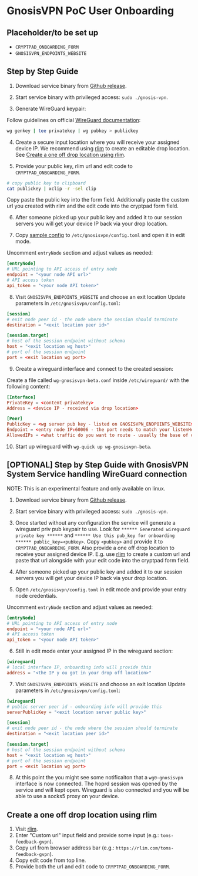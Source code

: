 # GnosisVPN PoC User Onboarding

## Placeholder/to be set up

- `CRYPTPAD_ONBOARDING_FORM`
- `GNOSISVPN_ENDPOINTS_WEBSITE`

## Step by Step Guide

1. Download service binary from [Github release](https://github.com/hoprnet/gnosis-vpn-client-system-service/releases).

2. Start service binary with privileged access: `sudo ./gnosis-vpn`.

3. Generate WireGuard keypair:

Follow guidelines on official [WireGuard documentation](https://www.wireguard.com/quickstart/#key-generation):

```bash
wg genkey | tee privatekey | wg pubkey > publickey
```

4. Create a secure input location where you will receive your assigned device IP.
   We recommend using [rlim](https://rlim.com/) to create an editable drop location.
   See [Create a one off drop location using rlim](#create-a-one-off-drop-location-using-rlim).

5. Provide your public key, rlim url and edit code to `CRYPTPAD_ONBOARDING_FORM`.

```bash
# copy public key to clipboard
cat publickey | xclip -r -sel clip
```

Copy paste the public key into the form field.
Additionally paste the custom url you created with rlim and the edit code into the cryptpad form field.

6. After someone picked up your public key and added it to our session servers you will get your device IP back via your drop location.

7. Copy [sample config](./sample.config.toml) to `/etc/gnosisvpn/config.toml` and open it in edit mode.

Uncomment `entryNode` section and adjust values as needed:

```toml
[entryNode]
# URL pointing to API access of entry node
endpoint = "<your node API url>"
# API access token
api_token = "<your node API token>"
```

8. Visit `GNOSISVPN_ENDPOINTS_WEBSITE` and choose an exit location
   Update parameters in `/etc/gnosisvpn/config.toml`:

```toml
[session]
# exit node peer id - the node where the session should terminate
destination = "<exit location peer id>"

[session.target]
# host of the session endpoint without schema
host = "<exit location wg host>"
# port of the session endpoint
port = <exit location wg port>
```

9. Create a wireguard interface and connect to the created session:

Create a file called `wg-gnosisvpn-beta.conf` inside `/etc/wireguard/` with the following content:

```conf
[Interface]
PrivateKey = <content privatekey>
Address = <device IP - received via drop location>

[Peer]
PublicKey = <wg server pub key - listed on GNOSISVPN_ENDPOINTS_WEBSITE>
Endpoint = <entry node IP:60006 - the port needs to match your listenHost configuraiton>
AllowedIPs = <what traffic do you want to route - usually the base of device IP would be a good start, e.g.: 10.34.0.0/24, set to 0.0.0.0/0 to route all traffic>
```

10. Start up wireguard with `wg-quick up wg-gnosisvpn-beta`.

## [OPTIONAL] Step by Step Guide with GnosisVPN System Service handling WireGuard connection

NOTE: This is an experimental feature and only available on linux.

1. Download service binary from [Github release](https://github.com/hoprnet/gnosis-vpn-client-system-service/releases).

2. Start service binary with privileged access: `sudo ./gnosis-vpn`.

3. Once started without any configuration the service will generate a wireguard priv pub keypair to use.
   Look for `****** Generated wireguard private key ******` and `****** Use this pub_key for onboarding ****** public_key=<pubkey>`.
   Copy `<pubkey>` and provide it to `CRYPTPAD_ONBOARDING_FORM`.
   Also provide a one off drop location to receive your assigned device IP.
   E.g. use [rlim](https://rlim.com/) to create a custom url and paste that url alongside with your edit code into the cryptpad form field.

4. After someone picked up your public key and added it to our session servers you will get your device IP back via your drop location.

5. Open `/etc/gnosisvpn/config.toml` in edit mode and provide your entry node credentials.

Uncomment `entryNode` section and adjust values as needed:

```toml
[entryNode]
# URL pointing to API access of entry node
endpoint = "<your node API url>"
# API access token
api_token = "<your node API token>"
```

6. Still in edit mode enter your assigned IP in the wireguard section:

```toml
[wireguard]
# local interface IP, onboarding info will provide this
address = "<the IP y ou got in your drop off location>"
```

7. Visit `GNOSISVPN_ENDPOINTS_WEBSITE` and choose an exit location
   Update parameters in `/etc/gnosisvpn/config.toml`:

```toml
[wireguard]
# public server peer id - onboarding info will provide this
serverPublicKey = "<exit location server public key>"

[session]
# exit node peer id - the node where the session should terminate
destination = "<exit location peer id>"

[session.target]
# host of the session endpoint without schema
host = "<exit location wg host>"
# port of the session endpoint
port = <exit location wg port>
```

8. At this point the you might see some notificaiton that a `wg0-gnosisvpn` interface is now connected.
   The hoprd session was opened by the service and will kept open.
   Wireguard is also connected and you will be able to use a socks5 proxy on your device.

## Create a one off drop location using rlim

1. Visit [rlim](https://rlim.com/).
2. Enter "Custom url" input field and provide some input (e.g.: `toms-feedback-gvpn`).
3. Copy url from browser address bar (e.g.: `https://rlim.com/toms-feedback-gvpn`).
4. Copy edit code from top line.
5. Provide both the url and edit code to `CRYPTPAD_ONBOARDING_FORM`.
